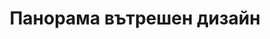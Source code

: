 ---
layout: panorama
parent: '/projects/public/cigar-bar'
image: 'http://hub.acherno.com/svn/pura-bar/Site/Panorami/Pura_Bar_Imperial_Panorama_N_02.jpg'
title: 'Панорама вътрешен дизайн'
sitemap: false
---
